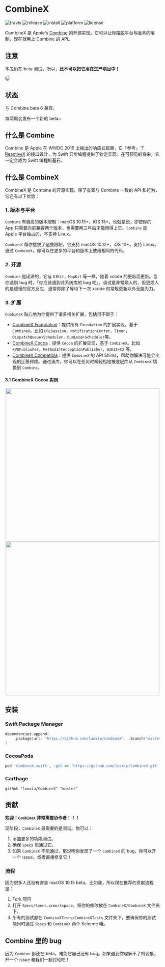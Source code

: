# CombineX

![travis](https://img.shields.io/travis/luoxiu/CombineX.svg)
![release](https://img.shields.io/github/release-pre/luoxiu/combinex)
![install](https://img.shields.io/badge/install-spm%20%7C%20cocoapods%20%7C%20carthage-ff69b4)
![platform](https://img.shields.io/badge/platform-ios%20%7C%20macos%20%7C%20watchos%20%7C%20tvos%20%7C%20linux-lightgrey)
![license](https://img.shields.io/github/license/luoxiu/combinex?color=black)

CombineX 是 Apple's [Combine](https://developer.apple.com/documentation/combine) 的开源实现。它可以让你摆脱平台与版本的限制，现在就用上 Combine 的 API。

## 注意

本库仍在 beta 测试，所以，**还不可以把它用在生产项目中！**

🐱

## 状态

与 Combine beta 6 兼容。

每两周会发布一个新的 beta~

## 什么是 Combine

Combine 是 Apple 在 WWDC 2019 上推出的响应式框架，它「参考」了 [ReactiveX](http://reactivex.io/) 的接口设计，为 Swift 异步编程提供了钦定实现。在可预见的将来，它一定会成为 Swift 编程的基石。

## 什么是 CombineX

CombineX 是 Combine 的开源实现。除了有着与 Combine 一致的 API 和行为，它还有以下优势：

### 1. 版本与平台

`Combine` 有极高的版本限制：macOS 10.15+，iOS 13+。也就是说，即使你的 App 只需要向前兼容两个版本，也需要两三年后才能用得上它。`Combine` 是 Apple 平台独占的，不支持 Linux。

`CombineX` 帮你摆脱了这些限制，它支持 macOS 10.12+，iOS 10+，支持 Linux。通过 `CombineX`，你可以在更多的平台和版本上使用相同的代码。

### 2. 开源

`Combine` 是闭源的，它与 `UIKit`，`MapKit` 等一样，随着 xcode 的更新而更新。当你遇到 bug 时，「你应该遇到过系统库的 bug 吧」，调试是非常烦人的，但更烦人的是缓慢的官方反应，通常你除了等待下一次 xcode 的常规更新以外无能为力。

### 3. 扩展

`CombineX` 贴心地为你提供了诸多相关扩展，包括但不限于：

- [CombineX.Foundation](https://github.com/luoxiu/CombineX.Foundation)：提供所有 `Foundation` 的扩展实现，基于 `CombineX`。比如 `URLSession`，`NotificationCenter`，`Timer`，`DispatchQueue+Scheduler`，`RunLoop+Scheduler`等。
- [CombineX.Cocoa](https://github.com/luoxiu/CombineX.Cocoa)：提供 `Cocoa` 的扩展实现，基于 `CombineX`。比如 `KVOPublisher`，`MethodInterceptionPublisher`，`UIKit+CX` 等。
- [CombineX.Compatible](https://github.com/CombineXCommunity/CombineX.Compatible)：提供 `CombineX` 的 API Shims，帮助你解决可能会出现的迁移顾虑。通过该库，你可以在任何时候轻松地被底层库从 `CombineX` 切换到 `Combine`。

#### 3.1 CombineX.Cocoa 实例

<p align="center">
<img src="demo.1.gif" height="500">
<img src="demo.2.gif" height="500">
</p>

## 安装

### Swift Package Manager

```swift
dependencies.append(
    .package(url: "https://github.com/luoxiu/CombineX", .branch("master"))
)
```

### CocoaPods

```ruby
pod 'CombineX.swift', :git => 'https://github.com/luoxiu/CombineX.git', :branch => 'master'
```

### Carthage

```carthage
github "luoxiu/CombineX" "master"
```

## 贡献

**欢迎！`CombineX` 非常需要协作者！！！**

现阶段，`CombineX` 最需要的是测试。你可以：

1. 添加更多的功能测试。
2. 确保 `Specs` 能通过它。
3. 如果 `CombineX` 不能通过，那说明你发现了一个 `CombineX` 的 bug，你可以开一个 issue，或者直接修复它！

### 流程

因为很多人还没有安装 macOS 10.15 beta，比如我，所以现在推荐的贡献流程是：

1. Fork 项目
2. 打开 `Specs/Specs.xcworkspace`，把你的修改放在 `CombineX/CombineX` 文件夹下。
3. 所有的测试都在 `CombineXTests/CombineXTests` 文件夹下，要确保你的测试能同时通过 `Specs` 和 `CombineX` 两个 Scheme 哦。

## Combine 里的 bug

因为 `Combine` 都还在 beta，难免它自己还有 bug。如果遇到你理解不了的现象，开一个 issue 和我们一起讨论吧！
